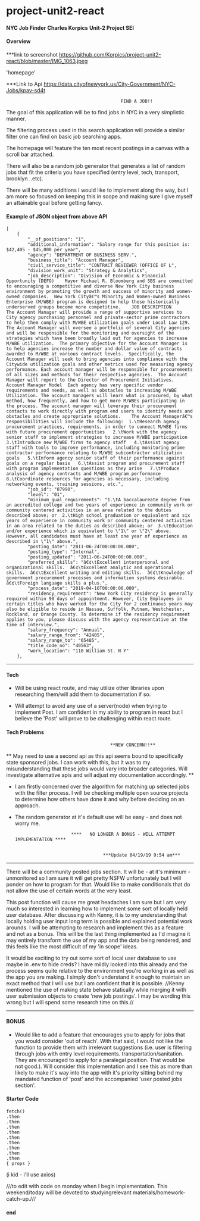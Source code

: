 # project-unit2-react

####

**NYC Job Finder**
**Charles Korpics**
**Unit-2 Project SEI**


#### Overview

***link to screenshot
https://github.com/Korpics/project-unit2-react/blob/master/IMG_1063.jpeg

'homepage'

***Link to Api
https://data.cityofnewyork.us/City-Government/NYC-Jobs/kpav-sd4t



                                               FIND A JOB!!
                            
                        
The goal of this application will be to find jobs in NYC in a very simplistic manner. 

The filtering process used in this search application will provide a similar filter one can find on basic job searching apps.

The homepage will feature the ten most recent postings in a canvas with a scroll bar attached. 

There will also be a random job generator that generates a list of random jobs that fit the criteria you have specified (entry level, tech, transport, brooklyn ..etc). 

There will be many additions I would like to implement along the way, but I am more so focused on keeping this in scope and making sure I give myself an attainable goal before getting fancy. 


#### Example of JSON object from above API

```
[
    {
        "__of_positions": "1",
        "additional_information": "Salary range for this position is: $42,405 - $45,000 per year",
        "agency": "DEPARTMENT OF BUSINESS SERV.",
        "business_title": "Account Manager",
        "civil_service_title": "CONTRACT REVIEWER (OFFICE OF L",
        "division_work_unit": "Strategy & Analytics",
        "job_description": "Division of Economic & Financial Opportunity (DEFO)    Mayor Michael R. Bloomberg and SBS are committed to encouraging a competitive and diverse New York City business environment by promoting the growth and success of minority and women-owned companies.  New York Cityâ€™s Minority and Women-owned Business Enterprise (M/WBE) program is designed to help these historically underserved groups become more competitive.    JOB DESCRIPTION           The Account Manager will provide a range of supportive services to City agency purchasing personnel and private-sector prime contractors to help them comply with M/WBE utilization goals under Local Law 129.  The Account Manager will oversee a portfolio of several City agencies and will be responsible for the monitoring and oversight of the strategies which have been broadly laid out for agencies to increase M/WBE utilization.  The primary objective for the Account Manager is to help agencies increase the number and dollar value of contracts awarded to M/WBE at various contract levels.  Specifically, the Account Manager will seek to bring agencies into compliance with the Citywide utilization goals and other metrics used for measuring agency performance. Each account manager will be responsible for procurements of all sizes and methods for their respective agencies.  The Account Manager will report to the Director of Procurement Initiatives.    Account Manager Model  Each agency has very specific vendor requirements and needs, as well as obstacles to increasing M/WBE Utilization. The account managers will learn what is procured, by what method, how frequently, and how to get more M/WBEs participating in the process. The account manager will leverage their procurement contacts to work directly with program end users to identify needs and obstacles and create appropriate solutions.    The Account Managerâ€™s responsibilities will include the following:  1.\tResearch agency procurement practices, requirements, in order to connect M/WBE firms with future procurement opportunities   2.\tWork with the agency senior staff to implement strategies to increase M/WBE participation   3.\tIntroduce new M/WBE firms to agency staff   4.\tAssist agency staff with tools to improve performance, including monitoring prime contractor performance relating to M/WBE subcontractor utilization goals   5.\tInform agency senior staff of their performance against goals on a regular basis   6.\tAssist program and procurement staff with program implementation questions as they arise   7.\tProduce  analysis of agency contracts and M/WBE program performance   8.\tCoordinate resources for agencies as necessary, including networking events, training sessions, etc.",
        "job_id": "87990",
        "level": "01",
        "minimum_qual_requirements": "1.\tA baccalaureate degree from an accredited college and two years of experience in community work or community centered activities in an area related to the duties described above; or  2.\tHigh school graduation or equivalent and six years of experience in community work or community centered activities in an area related to the duties as described above; or  3.\tEducation and/or experience which is equivalent to \"1\" or \"2\" above. However, all candidates must have at least one year of experience as described in \"1\" above.",
        "posting_date": "2011-06-24T00:00:00.000",
        "posting_type": "Internal",
        "posting_updated": "2011-06-24T00:00:00.000",
        "preferred_skills": "â€¢\tExcellent interpersonal and organizational skills.  â€¢\tExcellent analytic and operational skills.  â€¢\tExcellent writing and editing skills.  â€¢\tKnowledge of government procurement processes and information systems desirable.  â€¢\tForeign language skills a plus.",
        "process_date": "2019-04-16T00:00:00.000",
        "residency_requirement": "New York City residency is generally required within 90 days of appointment. However, City Employees in certain titles who have worked for the City for 2 continuous years may also be eligible to reside in Nassau, Suffolk, Putnam, Westchester, Rockland, or Orange County. To determine if the residency requirement applies to you, please discuss with the agency representative at the time of interview.",
        "salary_frequency": "Annual",
        "salary_range_from": "42405",
        "salary_range_to": "65485",
        "title_code_no": "40563",
        "work_location": "110 William St. N Y"
    },
 ```

---

#### Tech 

- Will be using react route, and may utilize other libraries upon researching them/will add them to documentation if so.

- Will attempt to avoid any use of a server(node) when trying to implement Post. I am confident in my ability to program in react but I believe the 'Post' will prove to be challenging within react route. 


#### Tech Problems 

                                           **NEW CONCERN!!**

**
May need to use a second api as this api seems bound to specifically state sponsored jobs. I can work with this, but it was to my misunderstanding that these jobs would vary into broader categories. Will investigate alternative apis and will adjust my documentation accordingly. 
**

- I am firstly concerned over the algorithm for matching up selected jobs with the filter process.
I will be checking multiple open source projects to determine how others have done it and why before deciding on an approach.

- The random generator at it's default use will be easy - and does not worry me. 


                           ****   NO LONGER A BONUS - WILL ATTEMPT IMPLEMENTATION ****


                                       ***Update 04/19/19 9:54 am***
***
There will be a community posted jobs section. It will be - at it's minimum - unmonitored so I am sure it will get pretty NSFW unfortunately but I will ponder on how to program for that. Would like to make conditionals that do not allow the use of certain words at the very least. 

This post function will cause me great headaches I am sure but I am very much so interested in learning how to implement some sort of locally held user database. After discussing with Kenny, it is to my understanding that locally holding user input long term is possible and explained potential work arounds. I will be attempting to research and implement this as a feature and not as a bonus. This will be the last thing implemented as I'd imagine it may entirely transform the use of my app and the data being rendered, and this feels like the most difficult of my 'in scope' ideas.
           

It would be exciting to try out some sort of local user database to use maybe in .env to hide creds? I have mildly looked into this already and the process seems quite relative to the environment you're working in as well as the app you are making. I simply don't understand it enough to maintain an exact method that I will use but I am confident that it is possible. 
//Kenny mentioned the use of making state behave statically while merging it with user submission objects to create 'new job postings'. I may be wording this wrong but I will spend some research time on this.//
****


#### BONUS

- Would like to add a feature that encourages you to apply for jobs that you would consider 'out of reach'. With that said, I would not like the function to provide them with irrelevant suggestions (i.e. user is filtering through jobs with entry level requirements. transportation/sanitation. They are encouraged to apply for a paralegal position. That would be not good.). Will consider this implementation and I see this as more than likely to make it's way into the app with it's priority sitting behind my mandated function of 'post' and the accompanied 'user posted jobs section'. 


#### Starter Code
```
fetch()
.then
.then
.then
.then
.then
.then
.then
.then
.then
{ props }
```


(i kid - i'll use axios)

///to edit with code on monday when I begin implementation. This weekend/today will be devoted to studyingrelevant materials/homework-catch-up.///
#### end
